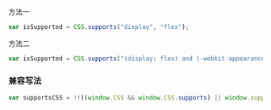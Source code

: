 方法一
```javascript
var isSupported = CSS.supports("display", "flex");
```
方法二
```javascript
var isSupported = CSS.supports("(display: flex) and (-webkit-appearance: caret)");
```

### 兼容写法
```javascript
var supportsCSS = !!((window.CSS && window.CSS.supports) || window.supportsCSS || false);
```